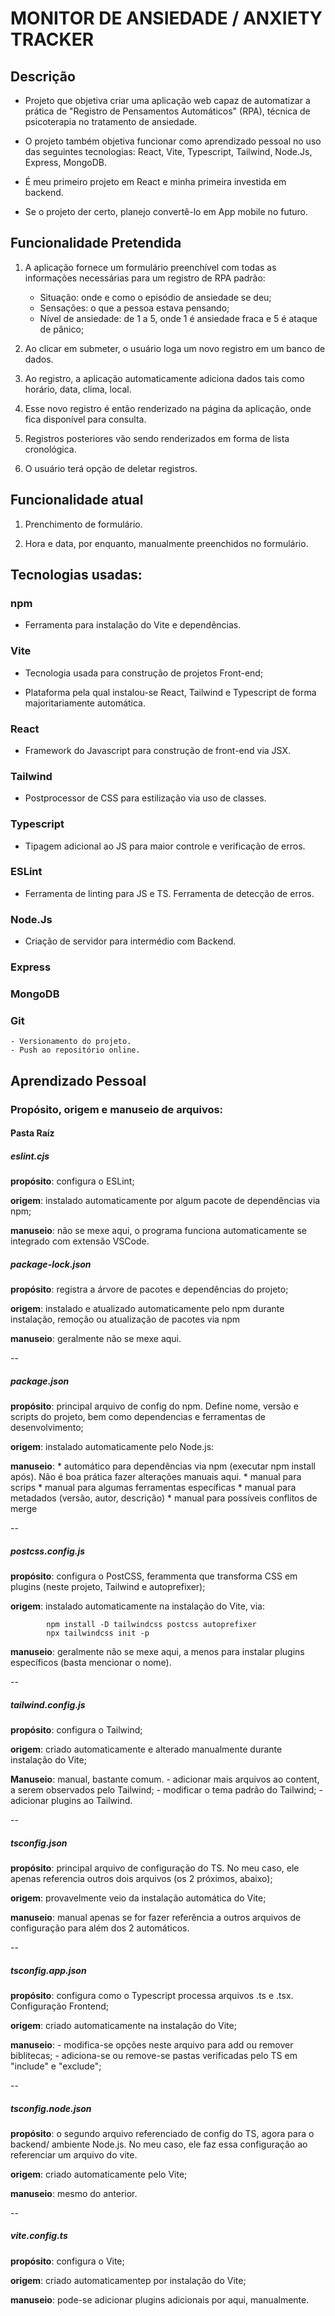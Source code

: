 # MONITOR DE ANSIEDADE / ANXIETY TRACKER

## Descrição
* Projeto que objetiva criar uma aplicação web capaz de automatizar a prática de "Registro de Pensamentos Automáticos" (RPA), técnica de psicoterapia no tratamento de ansiedade.

* O projeto também objetiva funcionar como aprendizado pessoal no uso das seguintes tecnologias: React, Vite, Typescript, Tailwind, Node.Js, Express, MongoDB.

* É meu primeiro projeto em React e minha primeira investida em backend.

* Se o projeto der certo, planejo convertê-lo em App mobile no futuro.

## Funcionalidade Pretendida
1) A aplicação fornece um formulário preenchível com todas as informações necessárias para um registro de RPA padrão:
    * Situação: onde e como o episódio de ansiedade se deu;
    * Sensações: o que a pessoa estava pensando;
    * Nível de ansiedade: de 1 a 5, onde 1 é ansiedade fraca e 5 é ataque de pânico;

2) Ao clicar em submeter, o usuário loga um novo registro em um banco de dados.

3) Ao registro, a aplicação automaticamente adiciona dados tais como horário, data, clima, local.

3) Esse novo registro é então renderizado na página da aplicação, onde fica disponível para consulta.

4) Registros posteriores vão sendo renderizados em forma de lista cronológica.

5) O usuário terá opção de deletar registros.

## Funcionalidade atual
1) Prenchimento de formulário.

2) Hora e data, por enquanto, manualmente preenchidos no formulário.

## Tecnologias usadas:

### npm

* Ferramenta para instalação do Vite e dependências.

### Vite

* Tecnologia usada para construção de projetos Front-end;

* Plataforma pela qual instalou-se React, Tailwind e Typescript de forma majoritariamente automática.

### React
* Framework do Javascript para construção de front-end via JSX.

### Tailwind
* Postprocessor de CSS para estilização via uso de classes.

### Typescript
* Tipagem adicional ao JS para maior controle e verificação de erros.

### ESLint
* Ferramenta de linting para JS e TS. Ferramenta de detecção de erros.

### Node.Js
* Criação de servidor para intermédio com Backend.

### Express

### MongoDB

### Git
    - Versionamento do projeto.
    - Push ao repositório online.





## Aprendizado Pessoal

### Propósito, origem e manuseio de arquivos:

#### Pasta Raíz

##### eslint.cjs
**propósito**: configura o ESLint;

**origem**: instalado automaticamente por algum pacote de dependências via npm;

**manuseio**: não se mexe aqui, o programa funciona automaticamente se integrado com extensão VSCode.

##### package-lock.json
**propósito**: registra a árvore de pacotes e dependências do projeto;

**origem**: instalado e atualizado automaticamente pelo npm durante instalação, remoção ou atualização de pacotes via npm

**manuseio**: geralmente não se mexe aqui.

--

##### package.json
**propósito**: principal arquivo de config do npm. Define nome, versão e scripts do projeto, bem como dependencias e ferramentas de desenvolvimento;

**origem**: instalado automaticamente pelo Node.js:

**manuseio**: 
    * automático para dependências via npm (executar npm install após). Não é boa prática fazer alterações manuais aqui.
    * manual para scrips
    * manual para algumas ferramentas específicas
    * manual para metadados (versão, autor, descrição)
    * manual para possíveis conflitos de merge

--

##### postcss.config.js
**propósito**: configura o PostCSS, ferammenta que transforma CSS em plugins (neste projeto, Tailwind e autoprefixer);

**origem**: instalado automaticamente na instalação do Vite, via:

```console
        npm install -D tailwindcss postcss autoprefixer
        npx tailwindcss init -p
```

**manuseio**: geralmente não se mexe aqui, a menos para instalar plugins específicos (basta mencionar o nome).

--

##### tailwind.config.js
**propósito**: configura o Tailwind;

**origem**: criado automaticamente e alterado manualmente durante instalação do Vite;

**Manuseio**: manual, bastante comum.
        - adicionar mais arquivos ao content, a serem observados pelo Tailwind;
        - modificar o tema padrão do Tailwind;
        - adicionar plugins ao Tailwind.

--

##### tsconfig.json
**propósito**: principal arquivo de configuração do TS. No meu caso, ele apenas referencia outros dois arquivos (os 2 próximos, abaixo);

**origem**: provavelmente veio da instalação automática do Vite;

**manuseio**: manual apenas se for fazer referência a outros arquivos de configuração para além dos 2 automáticos.

--

##### tsconfig.app.json
**propósito**: configura como o Typescript processa arquivos .ts e .tsx. Configuração Frontend;

**origem**: criado automaticamente na instalação do Vite;

**manuseio**:
        - modifica-se opções neste arquivo para add ou remover biblitecas;
        - adiciona-se ou remove-se pastas verificadas pelo TS em "include" e "exclude";

--

##### tsconfig.node.json
**propósito**: o segundo arquivo referenciado de config do TS, agora para o backend/ ambiente Node.js. No meu caso, ele faz essa configuração ao referenciar um arquivo do vite.

**origem**: criado automaticamente pelo Vite;

**manuseio**: mesmo do anterior.

--

##### vite.config.ts
**propósito**: configura o Vite;

**origem**: criado automaticamentep por instalação do Vite;

**manuseio**: pode-se adicionar plugins adicionais por aqui, manualmente.